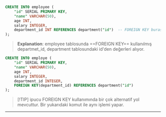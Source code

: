 ```sql
CREATE INTO employee (
	"id" SERIAL PRIMARY KEY,
	"name" VARCHAR(50),
	age INT,
	salary INTEGER,
	department_id INT REFERENCES department("id")  -- FOREIGN KEY burası
);
```
>**Explanation**:
> employee tablosunda ==FOREIGN KEY== kullanılmış departmet_id, department tablosundaki id'den değerleri alıyor.

```sql
CREATE INTO employe (
	"id" SERIAL PRIMARY KEY,
	"name" VARCHAR(50),
	age INT,
	salary INTEGER,
	department_id INTEGER,
	FOREIGN KEY(department_id) REFERENCES department("id")
);
```
>[!TIP] ipucu
> FOREIGN KEY kullanımında bir çok alternatif yol mevcuttur. Bir yukarıdaki komut ile aynı işlemi yapar.

---
